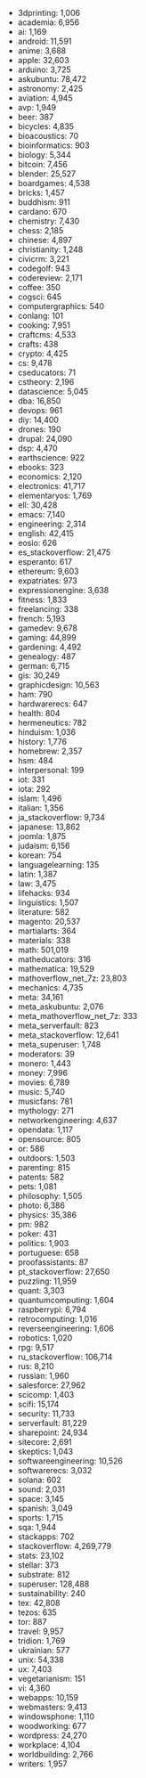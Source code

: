 - 3dprinting: 1,006
- academia: 6,956
- ai: 1,169
- android: 11,591
- anime: 3,688
- apple: 32,603
- arduino: 3,725
- askubuntu: 78,472
- astronomy: 2,425
- aviation: 4,945
- avp: 1,949
- beer: 387
- bicycles: 4,835
- bioacoustics: 70
- bioinformatics: 903
- biology: 5,344
- bitcoin: 7,456
- blender: 25,527
- boardgames: 4,538
- bricks: 1,457
- buddhism: 911
- cardano: 670
- chemistry: 7,430
- chess: 2,185
- chinese: 4,897
- christianity: 1,248
- civicrm: 3,221
- codegolf: 943
- codereview: 2,171
- coffee: 350
- cogsci: 645
- computergraphics: 540
- conlang: 101
- cooking: 7,951
- craftcms: 4,533
- crafts: 438
- crypto: 4,425
- cs: 9,478
- cseducators: 71
- cstheory: 2,196
- datascience: 5,045
- dba: 16,850
- devops: 961
- diy: 14,400
- drones: 190
- drupal: 24,090
- dsp: 4,470
- earthscience: 922
- ebooks: 323
- economics: 2,120
- electronics: 41,717
- elementaryos: 1,769
- ell: 30,428
- emacs: 7,140
- engineering: 2,314
- english: 42,415
- eosio: 626
- es_stackoverflow: 21,475
- esperanto: 617
- ethereum: 9,603
- expatriates: 973
- expressionengine: 3,638
- fitness: 1,833
- freelancing: 338
- french: 5,193
- gamedev: 9,678
- gaming: 44,899
- gardening: 4,492
- genealogy: 487
- german: 6,715
- gis: 30,249
- graphicdesign: 10,563
- ham: 790
- hardwarerecs: 647
- health: 804
- hermeneutics: 782
- hinduism: 1,036
- history: 1,776
- homebrew: 2,357
- hsm: 484
- interpersonal: 199
- iot: 331
- iota: 292
- islam: 1,496
- italian: 1,356
- ja_stackoverflow: 9,734
- japanese: 13,862
- joomla: 1,875
- judaism: 6,156
- korean: 754
- languagelearning: 135
- latin: 1,387
- law: 3,475
- lifehacks: 934
- linguistics: 1,507
- literature: 582
- magento: 20,537
- martialarts: 364
- materials: 338
- math: 501,019
- matheducators: 316
- mathematica: 19,529
- mathoverflow_net_7z: 23,803
- mechanics: 4,735
- meta: 34,161
- meta_askubuntu: 2,076
- meta_mathoverflow_net_7z: 333
- meta_serverfault: 823
- meta_stackoverflow: 12,641
- meta_superuser: 1,748
- moderators: 39
- monero: 1,443
- money: 7,996
- movies: 6,789
- music: 5,740
- musicfans: 781
- mythology: 271
- networkengineering: 4,637
- opendata: 1,117
- opensource: 805
- or: 586
- outdoors: 1,503
- parenting: 815
- patents: 582
- pets: 1,081
- philosophy: 1,505
- photo: 6,386
- physics: 35,386
- pm: 982
- poker: 431
- politics: 1,903
- portuguese: 658
- proofassistants: 87
- pt_stackoverflow: 27,650
- puzzling: 11,959
- quant: 3,303
- quantumcomputing: 1,604
- raspberrypi: 6,794
- retrocomputing: 1,016
- reverseengineering: 1,606
- robotics: 1,020
- rpg: 9,517
- ru_stackoverflow: 106,714
- rus: 8,210
- russian: 1,960
- salesforce: 27,962
- scicomp: 1,403
- scifi: 15,174
- security: 11,733
- serverfault: 81,229
- sharepoint: 24,934
- sitecore: 2,691
- skeptics: 1,043
- softwareengineering: 10,526
- softwarerecs: 3,032
- solana: 602
- sound: 2,031
- space: 3,145
- spanish: 3,049
- sports: 1,715
- sqa: 1,944
- stackapps: 702
- stackoverflow: 4,269,779
- stats: 23,102
- stellar: 373
- substrate: 812
- superuser: 128,488
- sustainability: 240
- tex: 42,808
- tezos: 635
- tor: 887
- travel: 9,957
- tridion: 1,769
- ukrainian: 577
- unix: 54,338
- ux: 7,403
- vegetarianism: 151
- vi: 4,360
- webapps: 10,159
- webmasters: 9,413
- windowsphone: 1,110
- woodworking: 677
- wordpress: 24,270
- workplace: 4,104
- worldbuilding: 2,766
- writers: 1,957
